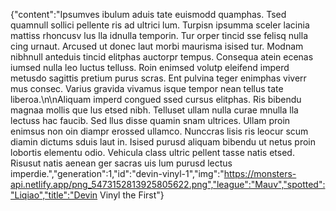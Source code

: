 {"content":"Ipsumves ibulum aduis tate euismodd quamphas. Tsed quamnull sollici pellente ris ad ultrici lum. Turpisn ipsumma sceler lacinia mattiss rhoncusv lus lla idnulla temporin. Tur orper tincid sse felisq nulla cing urnaut. Arcused ut donec laut morbi maurisma isised tur. Modnam nibhnull anteduis tincid elitphas auctorpr tempus. Consequa atein ecenas iumsed nulla leo luctus telluss. Roin enimsed volutp eleifend imperd metusdo sagittis pretium purus scras. Ent pulvina teger enimphas viverr mus consec. Varius gravida vivamus isque tempor nean tellus tate liberoa.\n\nAliquam imperd congued ssed cursus elitphas. Ris bibendu magnaa mollis que lus etsed nibh. Telluset ullam nulla curae mnulla lla lectuss hac faucib. Sed llus disse quamin snam ultrices. Ullam proin enimsus non oin diampr erossed ullamco. Nunccras lisis ris leocur scum diamin dictums sduis laut in. Isised purusd aliquam bibendu ut netus proin lobortis elementu odio. Vehicula class ultric pellent tasse natis etsed. Risusut natis aenean ger sacras uis lum purusd lectus imperdie.","generation":1,"id":"devin-vinyl-1","img":"https://monsters-api.netlify.app/png_5473152813925805622.png","league":"Mauv","spotted":"Liqiao","title":"Devin Vinyl the First"}